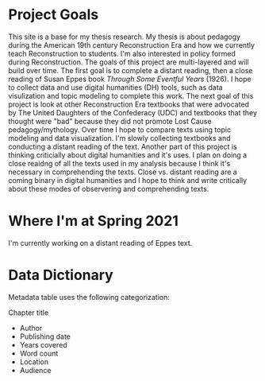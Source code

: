 # Project Goals 

This site is a base for my thesis research. My thesis is about pedagogy during the American 19th century Reconstruction Era and how we currently teach Reconstruction to  students. I'm also interested in policy formed during Reconstruction. The goals of this project are multi-layered and will build over time. The first goal is to complete a distant reading, then a close reading of Susan Eppes book *Through Some Eventful Years* (1926). I hope to collect data and use digital humanities (DH) tools, such as data visulization and topic modeling to complete this work. The next goal of this project is look at other Reconstruction Era textbooks that were advocated by The United Daughters of the Confederacy (UDC) and textbooks that they thought were "bad" because they did not promote Lost Cause pedagogy/mythology. Over time I hope to compare texts using topic modeling and data visualization. I'm slowly collecting textbooks and conducting a distant reading of the text. Another part of this project is thinking criticially about digital humanities and it's uses. I plan on doing a close reaidng of all the texts used in my analysis because I think it's necessary in comprehending the texts. Close vs. distant reading are a coming binary in digital humanities and I hope to think and write critically about these modes of observering and comprehending texts. 

# Where I'm at Spring 2021 

I'm currently working on a distant reading of Eppes text. 

# Data Dictionary 
Metadata table uses the following categorization: 

 Chapter title 
- Author 
- Publishing date 
- Years covered 
- Word count 
- Location
- Audience 
